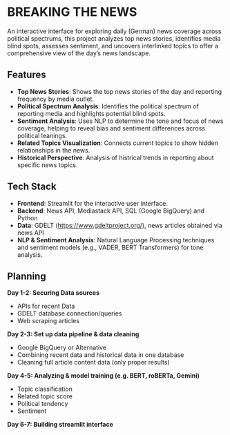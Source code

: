 # BREAKING THE NEWS

An interactive interface for exploring daily (German) news coverage across political spectrums, this project analyzes top news stories, identifies media blind spots, assesses sentiment, and uncovers interlinked topics to offer a comprehensive view of the day’s news landscape.

## Features
- **Top News Stories**: Shows the top news stories of the day and reporting frequency by media outlet.
- **Political Spectrum Analysis**: Identifies the political spectrum of reporting media and highlights potential blind spots.
- **Sentiment Analysis**: Uses NLP to determine the tone and focus of news coverage, helping to reveal bias and sentiment differences across political leanings.
- **Related Topics Visualization**: Connects current topics to show hidden relationships in the news.
- **Historical Perspective**: Analysis of histrical trends in reporting about specific news topics.
  
## Tech Stack
- **Frontend**: Streamlit for the interactive user interface.
- **Backend**: News API, Mediastack API, SQL (Google BigQuery) and Python
- **Data**: GDELT (https://www.gdeltproject.org/), news articles obtained via news API
- **NLP & Sentiment Analysis**: Natural Language Processing techniques and sentiment models (e.g., VADER, BERT Transformers) for tone analysis.

## Planning
**Day 1-2: Securing Data sources**
- APIs for recent Data
- GDELT database connection/queries
- Web scraping articles

**Day 2-3: Set up data pipeline & data cleaning**
- Google BigQuery or Alternative
- Combining recent data and historical data in one database
- Cleaning full article content data (only proper results)

**Day 4-5: Analyzing & model training (e.g. BERT, roBERTa, Gemini)**
- Topic classification
- Related topic score
- Political tendency
- Sentiment

**Day 6-7: Building streamlit interface**
